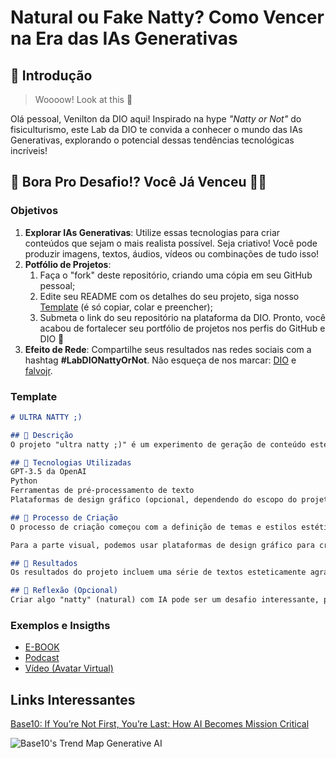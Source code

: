 # Natural ou Fake Natty? Como Vencer na Era das IAs Generativas

## 🚀 Introdução

> Woooow! Look at this 👀

Olá pessoal, Venilton da DIO aqui! Inspirado na hype _"Natty or Not"_ do fisiculturismo, este Lab da DIO te convida a conhecer o mundo das IAs Generativas, explorando o potencial dessas tendências tecnológicas incríveis!

## 🎯 Bora Pro Desafio!? Você Já Venceu 💪🤓

### Objetivos

1. **Explorar IAs Generativas**: Utilize essas tecnologias para criar conteúdos que sejam o mais realista possível. Seja criativo! Você pode produzir imagens, textos, áudios, vídeos ou combinações de tudo isso!
1. **Potfólio de Projetos**:
    1. Faça o "fork" deste repositório, criando uma cópia em seu GitHub pessoal;
    2. Edite seu README com os detalhes do seu projeto, siga nosso [Template](#template) (é só copiar, colar e preencher);
    3. Submeta o link do seu repositório na plataforma da DIO. Pronto, você acabou de fortalecer seu portfólio de projetos nos perfis do GitHub e DIO 🚀
1. **Efeito de Rede**: Compartilhe seus resultados nas redes sociais com a hashtag **#LabDIONattyOrNot**. Não esqueça de nos marcar: [DIO](https://www.linkedin.com/school/dio-makethechange) e [falvojr](https://www.linkedin.com/in/falvojr).

### Template

```markdown
# ULTRA NATTY ;)

## 📒 Descrição
O projeto "ultra natty ;)" é um experimento de geração de conteúdo estético usando inteligência artificial. Utilizando modelos de IA generativa, exploramos a criação de textos e ideias com foco na estética e no impacto visual.

## 🤖 Tecnologias Utilizadas
GPT-3.5 da OpenAI
Python
Ferramentas de pré-processamento de texto
Plataformas de design gráfico (opcional, dependendo do escopo do projeto)

## 🧐 Processo de Criação
O processo de criação começou com a definição de temas e estilos estéticos desejados para o conteúdo gerado. Em seguida, utilizamos o GPT-3.5 para gerar textos que se alinhassem a esses temas, aplicando técnicas de pré-processamento de texto para garantir coesão e coerncia.

Para a parte visual, podemos usar plataformas de design gráfico para criar imagens que complementem o conteúdo textual, seguindo a mesma estética desejada.

## 🚀 Resultados
Os resultados do projeto incluem uma série de textos esteticamente agradáveis, com uma combinação única de linguagem e estilo visual. Esses resultados podem ser utilizados em diversos contextos, desde mídias sociais até campanhas de marketing, para transmitir mensagens de forma impactante e memorável.

## 💭 Reflexão (Opcional)
Criar algo "natty" (natural) com IA pode ser um desafio interessante, pois a IA, por sua natureza, pode produzir resultados que são surpreendentes e, às vezes, até estranhos. No entanto, ao definir claramente os objetivos estéticos e orientar o processo de geração de conteúdo, podemos aproveitar o poder da IA para criar resultados que sejam verdadeiramente estéticos e cativantes. O desafio está em encontrar o equilíbrio entre a expressão criativa humana e a capacidade computacional da IA.
```

### Exemplos e Insigths

- [E-BOOK](/exemplos/E-BOOK.md)
- [Podcast](/exemplos/PODCAST.md)
- [Vídeo (Avatar Virtual)](/exemplos/VIDEO.md)

## Links Interessantes

[Base10: If You’re Not First, You’re Last: How AI Becomes Mission Critical](https://base10.vc/post/generative-ai-mission-critical/)

![Base10's Trend Map Generative AI](https://github.com/digitalinnovationone/lab-natty-or-not/assets/730492/f4df26e8-f8f7-4419-8252-c69d73ea930c)
